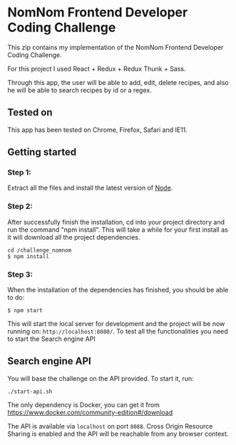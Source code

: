 # NomNom Frontend Developer Coding Challenge

This zip contains my implementation of the NomNom Frontend Developer Coding Challenge.

For this project I used React + Redux + Redux Thunk + Sass.

Through this app, the user will be able to add, edit, delete recipes, and also he will be able to search recipes by id or a regex.

## Tested on
This app has been tested on Chrome, Firefox, Safari and IE11.


## Getting started

### Step 1:
Extract all the files and install the latest version of [Node](https://nodejs.org/).

### Step 2:

After successfully finish the installation, cd into your project directory and run the command "npm install". This will take a while for your first install as it will download all the project dependencies.

```
cd /challenge_nomnom
$ npm install
```

### Step 3:
When the installation of the dependencies has finished, you should be able to do:

```
$ npm start
```

This will start the local server for development and the project will be now running on: `http://localhost:8080/`.
To test all the functionalities you need to start the Search engine API

## Search engine API

You will base the challenge on the API provided. To start it, run:

```
./start-api.sh
```

The only dependency is Docker, you can get it from https://www.docker.com/community-edition#/download

The API is available via `localhost` on port `8088`. Cross Origin Resource Sharing is
enabled and the API will be reachable from any browser context.
